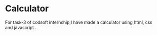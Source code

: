 # Calculator
For task-3 of codsoft internship,I have made a calculator using html, css  and javascript  .

